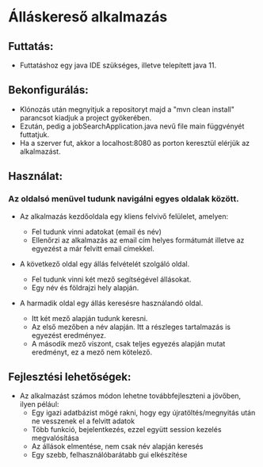 # Álláskereső alkalmazás
## Futtatás:
- Futtatáshoz egy java IDE szükséges, illetve telepített java 11.
## Bekonfigurálás:
- Klónozás után megnyitjuk a repositoryt majd a "mvn clean install" parancsot kiadjuk a project gyökerében.
- Ezután, pedig a jobSearchApplication.java nevű file main függvényét futtatjuk.
- Ha a szerver fut, akkor a localhost:8080 as porton keresztül elérjük az alkalmazást.
## Használat:
### Az oldalsó menüvel tudunk navigálni egyes oldalak között.
- Az alkalmazás kezdőoldala egy kliens felvivő felülelet, amelyen:
  - Fel tudunk vinni adatokat (email és név)
  - Ellenőrzi az alkalmazás az email cím helyes formátumát illetve az egyezést a már felvitt email címekkel.
    
- A következő oldal egy állás felvételét szolgáló oldal.
  - Fel tudunk vinni két mező segítségével állásokat.
  - Egy név és földrajzi hely alapján.
    
- A harmadik oldal egy állás keresésre használandó oldal.
  - Itt két mező alapján tudunk keresni.
  - Az első mezőben a név alapján. Itt a részleges tartalmazás is egyezést eredményez.
  - A második mező viszont, csak teljes egyezés alapján mutat eredményt, ez a mező nem kötelező. 


## Fejlesztési lehetőségek:
- Az alkalmazást számos módon lehetne továbbfejleszteni a jövőben, ilyen pélául:
  - Egy igazi adatbázist mögé rakni, hogy egy újratöltés/megnyitás után ne vesszenek el a felvitt adatok
  - Több funkció, bejelentkezés, ezzel együtt session kezelés megvalósítása
  - Az állások elmentése, nem csak név alapján keresés
  - Egy szebb, felhasználóbarátabb gui elkészítése
